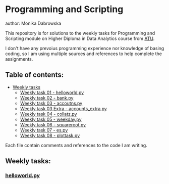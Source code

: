 # Programming and Scripting

author: Monika Dabrowska

This repository is for solutions to the weekly tasks for Programming and Scripting module on Higher Diploma in Data Analytics course from [ATU](https://www.atu.ie/).

I don't have any prevoius programming experience nor knowledge of basing coding, so I am using multiple sources and references to help complete the assignments. 



## Table of contents:
* [Weekly tasks](https://github.com/mondbr/pands-weekly-tasks)
    * [Weekly task 01 - helloworld.py](#helloworldpy)
    * [Weekly task 02 - bank.py](https://github.com/mondbr/pands-weekly-tasks/blob/main/bank.py)
    * [Weekly task 03 - accoutns.py](https://github.com/mondbr/pands-weekly-tasks/blob/main/accounts.py)
    * [Weekly task 03 Extra - accounts_extra.py](https://github.com/mondbr/pands-weekly-tasks/blob/main/accounts_extra.py)
    * [Weekly task 04 - collatz.py](https://github.com/mondbr/pands-weekly-tasks/blob/main/collatz.py)
    * [Weekly task 05 - weekday.py](https://github.com/mondbr/pands-weekly-tasks/blob/main/weekday.py)
    * [Weekly task 06 - squareroot.py](https://github.com/mondbr/pands-weekly-tasks/blob/main/squareroot.py)
    * [Weekly task 07 - es.py](https://github.com/mondbr/pands-weekly-tasks/blob/main/es.py)
    * [Weekly task 08 - plottask.py](https://github.com/mondbr/pands-weekly-tasks/blob/main/plottask.py)


Each file contain comments and references to the code I am writing. 

## Weekly tasks:

### [helloworld.py](https://github.com/mondbr/pands-weekly-tasks/blob/main/helloworld.py)








